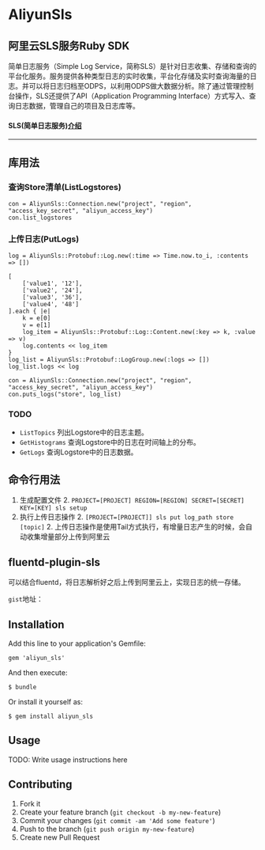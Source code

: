 # AliyunSls

## 阿里云SLS服务Ruby SDK

简单日志服务（Simple Log Service，简称SLS）是针对日志收集、存储和查询的平台化服务。服务提供各种类型日志的实时收集，平台化存储及实时查询海量的日志。并可以将日志归档至ODPS，以利用ODPS做大数据分析。除了通过管理控制台操作，SLS还提供了API（Application Programming Interface）方式写入、查询日志数据，管理自己的项目及日志库等。

#### SLS(简单日志服务)[介绍](http://docs.aliyun.com/?spm=5176.730001.3.10.5GpxDL#/sls)

------------
## 库用法

### 查询Store清单(ListLogstores)

    con = AliyunSls::Connection.new("project", "region", "access_key_secret", "aliyun_access_key")
    con.list_logstores

### 上传日志(PutLogs)

    log = AliyunSls::Protobuf::Log.new(:time => Time.now.to_i, :contents => [])

    [
        ['value1', '12'],
        ['value2', '24'],
        ['value3', '36'],
        ['value4', '48']
    ].each { |e|  
        k = e[0]
        v = e[1]
        log_item = AliyunSls::Protobuf::Log::Content.new(:key => k, :value => v)
        log.contents << log_item
    }
    log_list = AliyunSls::Protobuf::LogGroup.new(:logs => [])
    log_list.logs << log

    con = AliyunSls::Connection.new("project", "region", "access_key_secret", "aliyun_access_key")
    con.puts_logs("store", log_list)

### TODO

- `ListTopics`  列出Logstore中的日志主题。
- `GetHistograms`   查询Logstore中的日志在时间轴上的分布。
- `GetLogs` 查询Logstore中的日志数据。

## 命令行用法

1. 生成配置文件
    2. `PROJECT=[PROJECT] REGION=[REGION] SECRET=[SECRET] KEY=[KEY] sls setup`
1. 执行上传日志操作
    2. `[PROJECT=[PROJECT]] sls put log_path store [topic]`
    2. 上传日志操作是使用Tail方式执行，有增量日志产生的时候，会自动收集增量部分上传到阿里云
    
## fluentd-plugin-sls

可以结合fluentd，将日志解析好之后上传到阿里云上，实现日志的统一存储。

`gist`地址：<script src="https://gist.github.com/charlescui/d2a231dbc85b11586fa0.js"></script>

## Installation

Add this line to your application's Gemfile:

    gem 'aliyun_sls'

And then execute:

    $ bundle

Or install it yourself as:

    $ gem install aliyun_sls

## Usage

TODO: Write usage instructions here

## Contributing

1. Fork it
2. Create your feature branch (`git checkout -b my-new-feature`)
3. Commit your changes (`git commit -am 'Add some feature'`)
4. Push to the branch (`git push origin my-new-feature`)
5. Create new Pull Request
